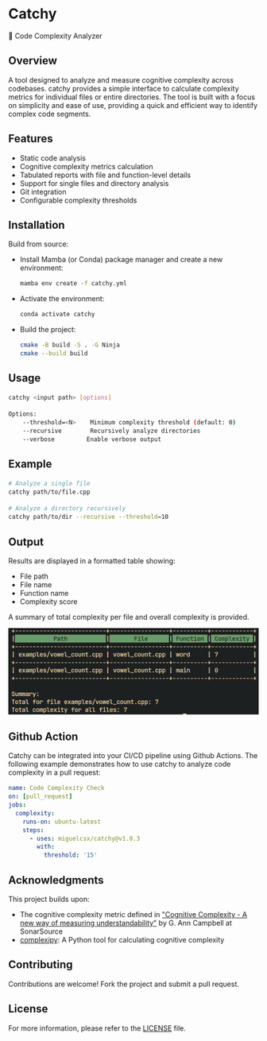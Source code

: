 # Catchy
:postbox: Code Complexity Analyzer

## Overview
A tool designed to analyze and measure cognitive complexity across codebases. catchy provides a simple interface to calculate complexity metrics for individual files or entire directories. The tool is built with a focus on simplicity and ease of use, providing a quick and efficient way to identify complex code segments.

## Features
- Static code analysis
- Cognitive complexity metrics calculation
- Tabulated reports with file and function-level details
- Support for single files and directory analysis
- Git integration
- Configurable complexity thresholds

## Installation
Build from source:

- Install Mamba (or Conda) package manager and create a new environment:
    ```bash
    mamba env create -f catchy.yml
    ```

- Activate the environment:
    ```bash
    conda activate catchy
    ```
- Build the project:
    ```bash
    cmake -B build -S . -G Ninja
    cmake --build build
    ```

## Usage
```bash
catchy <input path> [options]

Options:
    --threshold=<N>    Minimum complexity threshold (default: 0)
    --recursive        Recursively analyze directories
    --verbose         Enable verbose output
```

## Example
```bash
# Analyze a single file
catchy path/to/file.cpp

# Analyze a directory recursively
catchy path/to/dir --recursive --threshold=10
```

## Output
Results are displayed in a formatted table showing:
- File path
- File name
- Function name
- Complexity score

A summary of total complexity per file and overall complexity is provided.

![Sample Output](resources/sample_output.png)

## Github Action

Catchy can be integrated into your CI/CD pipeline using Github Actions. The following example demonstrates how to use catchy to analyze code complexity in a pull request:

```yaml
name: Code Complexity Check
on: [pull_request]
jobs:
  complexity:
    runs-on: ubuntu-latest
    steps:
      - uses: miguelcsx/catchy@v1.0.3
        with:
          threshold: '15'
```

## Acknowledgments
This project builds upon:
- The cognitive complexity metric defined in ["Cognitive Complexity - A new way of measuring understandability"](https://www.sonarsource.com/resources/cognitive-complexity/) by G. Ann Campbell at SonarSource
- [complexipy](https://github.com/rohaquinlop/complexipy): A Python tool for calculating cognitive complexity

## Contributing
Contributions are welcome! Fork the project and submit a pull request.

## License
For more information, please refer to the [LICENSE](LICENSE) file.
